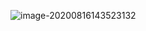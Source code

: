 ![image-20200816143523132](C:\Users\shrey\AppData\Roaming\Typora\typora-user-images\image-20200816143523132.png)
